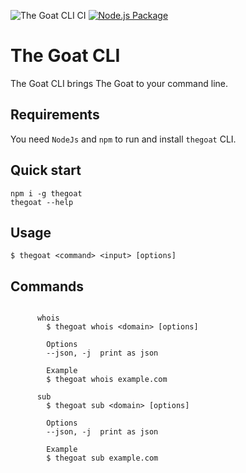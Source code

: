 ![The Goat CLI CI](https://github.com/thegoat-ir/cli/workflows/The%20Goat%20CLI%20CI/badge.svg)  [![Node.js Package](https://github.com/thegoat-ir/cli/actions/workflows/npm-publish.yml/badge.svg)](https://github.com/thegoat-ir/cli/actions/workflows/npm-publish.yml)
# The Goat CLI
The Goat CLI brings The Goat to your command line.

## Requirements
You need `NodeJs` and `npm` to run and install `thegoat` CLI.

## Quick start
```
npm i -g thegoat
thegoat --help
```
## Usage
```
$ thegoat <command> <input> [options]
```
## Commands
```

      whois
        $ thegoat whois <domain> [options]

        Options
        --json, -j  print as json

        Example
        $ thegoat whois example.com

      sub
        $ thegoat sub <domain> [options]

        Options
        --json, -j  print as json

        Example
        $ thegoat sub example.com  
    
```
